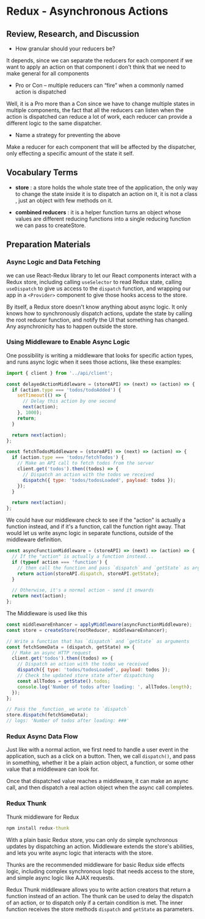 # Redux - Asynchronous Actions

## Review, Research, and Discussion

- How granular should your reducers be?

It depends, since we can separate the reducers for each component if we want to apply an action on that component i don't think that we need to make general for all components

- Pro or Con – multiple reducers can “fire” when a commonly named action is dispatched

Well, it is a Pro more than a Con since we have to change multiple states in multiple components, the fact that all the reducers can listen when the action is dispatched can reduce a lot of work, each reducer can provide a different logic to the same dispatcher.

- Name a strategy for preventing the above

Make a reducer for each component that will be affected by the dispatcher, only effecting a specific amount of the state it self.

## Vocabulary Terms

- **store** : a store holds the whole state tree of the application, the only way to change the state inside it is to dispatch an action on it, it is not a class , just an object with few methods on it.

- **combined reducers** : it is a helper function turns an object whose values are different reducing functions into a single reducing function we can pass to createStore.

## Preparation Materials

### Async Logic and Data Fetching

we can use React-Redux library to let our React components interact with a Redux store, including calling `useSelector` to read Redux state, calling `useDispatch` to give us access to the `dispatch` function, and wrapping our app in a `<Provider>` component to give those hooks access to the store.

By itself, a Redux store doesn't know anything about async logic. It only knows how to synchronously dispatch actions, update the state by calling the root reducer function, and notify the UI that something has changed. Any asynchronicity has to happen outside the store.

### Using Middleware to Enable Async Logic

One possibility is writing a middleware that looks for specific action types, and runs async logic when it sees those actions, like these examples:

```javascript
import { client } from '../api/client';

const delayedActionMiddleware = (storeAPI) => (next) => (action) => {
  if (action.type === 'todos/todoAdded') {
    setTimeout(() => {
      // Delay this action by one second
      next(action);
    }, 1000);
    return;
  }

  return next(action);
};

const fetchTodosMiddleware = (storeAPI) => (next) => (action) => {
  if (action.type === 'todos/fetchTodos') {
    // Make an API call to fetch todos from the server
    client.get('todos').then((todos) => {
      // Dispatch an action with the todos we received
      dispatch({ type: 'todos/todosLoaded', payload: todos });
    });
  }

  return next(action);
};
```

We could have our middleware check to see if the "action" is actually a function instead, and if it's a function, call the function right away. That would let us write async logic in separate functions, outside of the middleware definition.

```javascript
const asyncFunctionMiddleware = (storeAPI) => (next) => (action) => {
  // If the "action" is actually a function instead...
  if (typeof action === 'function') {
    // then call the function and pass `dispatch` and `getState` as arguments
    return action(storeAPI.dispatch, storeAPI.getState);
  }

  // Otherwise, it's a normal action - send it onwards
  return next(action);
};
```

The Middleware is used like this

```javascript
const middlewareEnhancer = applyMiddleware(asyncFunctionMiddleware);
const store = createStore(rootReducer, middlewareEnhancer);

// Write a function that has `dispatch` and `getState` as arguments
const fetchSomeData = (dispatch, getState) => {
  // Make an async HTTP request
  client.get('todos').then((todos) => {
    // Dispatch an action with the todos we received
    dispatch({ type: 'todos/todosLoaded', payload: todos });
    // Check the updated store state after dispatching
    const allTodos = getState().todos;
    console.log('Number of todos after loading: ', allTodos.length);
  });
};

// Pass the _function_ we wrote to `dispatch`
store.dispatch(fetchSomeData);
// logs: 'Number of todos after loading: ###'
```

### Redux Async Data Flow

Just like with a normal action, we first need to handle a user event in the application, such as a click on a button. Then, we call `dispatch()`, and pass in something, whether it be a plain action object, a function, or some other value that a middleware can look for.

Once that dispatched value reaches a middleware, it can make an async call, and then dispatch a real action object when the async call completes.

### Redux Thunk

Thunk middleware for Redux

```cmd
npm install redux-thunk
```

With a plain basic Redux store, you can only do simple synchronous updates by dispatching an action. Middleware extends the store's abilities, and lets you write async logic that interacts with the store.

Thunks are the recommended middleware for basic Redux side effects logic, including complex synchronous logic that needs access to the store, and simple async logic like AJAX requests.

Redux Thunk middleware allows you to write action creators that return a function instead of an action. The thunk can be used to delay the dispatch of an action, or to dispatch only if a certain condition is met. The inner function receives the store methods `dispatch` and `getState` as parameters.
